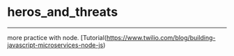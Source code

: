 # heros_and_threats
-------------------
more practice with node. [Tutorial(https://www.twilio.com/blog/building-javascript-microservices-node-js)
